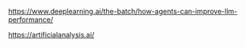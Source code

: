 https://www.deeplearning.ai/the-batch/how-agents-can-improve-llm-performance/

https://artificialanalysis.ai/

